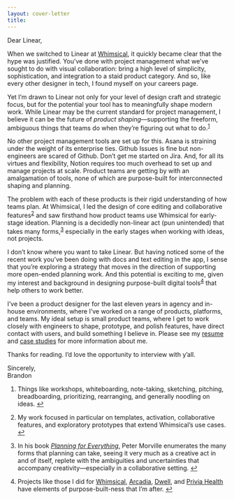 ```yaml
---
layout: cover-letter
title:
---
```


<p class="salutation"> Dear Linear, </p>

<p>When we switched to Linear at <a href="https://whimsical.com">Whimsical</a>, it quickly became clear that the hype was justified. You’ve done with project management what we’ve sought to do with visual collaboration: bring a high level of simplicity, sophistication, and integration to a staid product category. And so, like every other designer in tech, I found myself on your <span class="gif-hover ooh">careers page</span>.</p>

<p>Yet I’m drawn to Linear not only for your level of design craft and strategic focus, but for the potential your tool has to meaningfully shape modern work. While Linear may be the current standard for project management, I believe it can be the future of <i>product shaping</i>—supporting the freeform, ambiguous things that teams do when they’re figuring out what to do.<sup><a id="sup1" href="#fn1">1</a></sup></p>

<p>No other project management tools are set up for this. Asana is <span class="gif-hover asana">straining under the weight</span> of its enterprise ties. Github Issues is fine but non-engineers are <span class="gif-hover github">scared of Github</span>. Don’t get me started on <span class="gif-hover jira">Jira</span>. And, for all its virtues and flexibility, Notion requires <span class="gif-hover notion">too much overhead</span> to set up and manage projects at scale. Product teams are getting by with an amalgamation of tools, none of which are purpose-built for interconnected shaping and planning.</p>

<p>The problem with each of these products is their rigid understanding of how teams plan. At Whimsical, I led the design of core editing and collaborative features<sup><a id="sup2" href="#fn2">2</a></sup> and saw firsthand how product teams use Whimsical for early-stage ideation. Planning is a decidedly non-linear act (pun unintended) that takes many forms,<sup><a id="sup3" href="#fn3">3</a></sup> especially in the early stages when working with ideas, not projects.</p>

<p>I don’t know where you want to take Linear. But having noticed some of the recent work you’ve been doing with docs and text editing in the app, I sense that you’re exploring a strategy that moves in the direction of supporting more open-ended planning work. And this potential is exciting to me, given my interest and background in designing purpose-built digital tools<sup><a id="sup4" href="#fn4">4</a></sup> that help others to work better.</p>

<p>I’ve been a product designer for the last eleven years in agency and in-house environments, where I’ve worked on a range of products, platforms, and teams. My ideal setup is small product teams, where I get to work closely with engineers to shape, prototype, and polish features, have direct contact with users, and build something I believe in. Please see my <a href="/img/dorn-resume.pdf">resume</a> and <a href="/">case studies</a> for more information about me.</p>

<p><span class="gif-hover thanks">Thanks</span> for reading. I’d love the opportunity to interview with y’all.</p>
<p>Sincerely,<br>Brandon</p>

<ol class="footnotes">
  <li id="fn1"><p>Things like workshops, whiteboarding, note-taking, sketching, pitching, breadboarding, prioritizing, rearranging, and generally noodling on ideas. <a class="return" href="#sup1">↩</a> </p></li>
  <li id="fn2"><p>My work focused in particular on templates, activation, collaborative features, and exploratory prototypes that extend Whimsical’s use cases. <a class="return" href="#sup2">↩</a></p></li>
  <li id="fn3"><p>In his book <a href="https://www.amazon.com/dp/0692059954/"><i>Planning for Everything</i></a>, Peter Morville enumerates the many forms that planning can take, seeing it very much as a creative act in and of itself, replete with the ambiguities and uncertainties that accompany creativity—especially in a collaborative setting. <a class="return" href="#sup3">↩</a></p></li>
  <li id="fn4"><p>Projects like those I did for <a href="https://brandorn.com/design/whimsical">Whimsical</a>, <a href="https://brandorn.com/design/arcadia">Arcadia</a>, <a href="https://brandorn.com/design/dwell">Dwell</a>, and <a href="https://brandorn.com/design/privia-health">Privia Health</a> have elements of purpose-built-ness that I’m after. <a class="return" href="#sup4">↩</a></p></li>
</ol>

